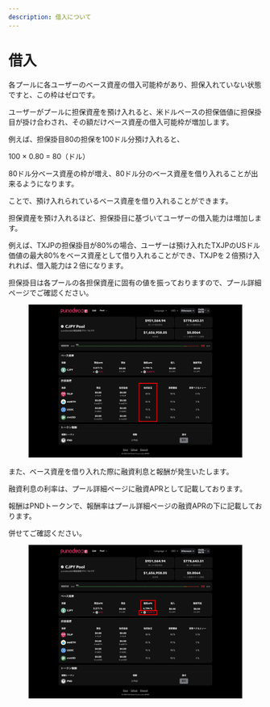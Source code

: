 ```yaml
---
description: 借入について
---
```


# 借入

各プールに各ユーザーのベース資産の借入可能枠があり、担保入れていない状態ですと、この枠はゼロです。

ユーザーがプールに担保資産を預け入れると、米ドルベースの担保価値に担保掛目が掛け合わされ、その額だけベース資産の借入可能枠が増加します。

例えば、担保掛目80の担保を100ドル分預け入れると、

100 × 0.80 = 80（ドル）

80ドル分ベース資産の枠が増え、80ドル分のベース資産を借り入れることが出来るようになります。

ことで、預け入れられているベース資産を借り入れることができます。



担保資産を預け入れるほど、担保掛目に基づいてユーザーの借入能力は増加します。

例えば、TXJPの担保掛目が80%の場合、ユーザーは預け入れたTXJPのUSドル価値の最大80%をベース資産として借り入れることができ、TXJPを２倍預け入れれば、借入能力は２倍になります。

担保掛目は各プールの各担保資産に固有の値を振っておりますので、プール詳細ページでご確認ください。

<figure><img src="../.gitbook/assets/Group 13_1.png" alt=""><figcaption></figcaption></figure>

また、ベース資産を借り入れた際に融資利息と報酬が発生いたします。

融資利息の利率は、プール詳細ページに融資APRとして記載しております。

報酬はPNDトークンで、報酬率はプール詳細ページの融資APRの下に記載しております。

併せてご確認ください。

<figure><img src="../.gitbook/assets/Group 13_2.png" alt=""><figcaption></figcaption></figure>
